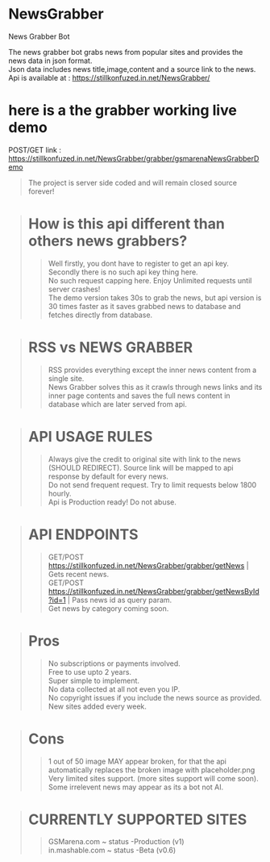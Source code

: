 # NewsGrabber
News Grabber Bot

The news grabber bot grabs news from popular sites and provides the news data in json format.  
Json data includes news title,image,content and a source link to the news.  
Api is available at : https://stillkonfuzed.in.net/NewsGrabber/

# here is a the grabber working live demo  
POST/GET link : https://stillkonfuzed.in.net/NewsGrabber/grabber/gsmarenaNewsGrabberDemo

>The project is server side coded and will remain closed source forever!

># How is this api different than others news grabbers?  
>>Well firstly, you dont have to register to get an api key.  
>>Secondly there is no such api key thing here.  
>>No such request capping here. Enjoy Unlimited requests until server crashes!  
>>The demo version takes 30s to grab the news, but api version is 30 times faster as it saves grabbed news to database and fetches directly from database.

># RSS vs NEWS GRABBER
>>RSS provides everything except the inner news content from a single site.  
>>News Grabber solves this as it crawls through news links and its inner page contents and saves the full news content in database which are later served from api.  

># API USAGE RULES  
>>Always give the credit to original site with link to the news (SHOULD REDIRECT). Source link will be mapped to api response by default for every news.  
>>Do not send frequent request. Try to limit requests below 1800 hourly.  
>>Api is Production ready! Do not abuse.  

># API ENDPOINTS
>> GET/POST https://stillkonfuzed.in.net/NewsGrabber/grabber/getNews | Gets recent news.  
>> GET/POST https://stillkonfuzed.in.net/NewsGrabber/grabber/getNewsById?id=1 | Pass  news id as query param.  
>> Get news by category coming soon.

># Pros  
>>No subscriptions or payments involved.  
>>Free to use upto 2 years.  
>>Super simple to implement.  
>>No data collected at all not even you IP.   
>>No copyright issues if you include the news source as provided.  
>>New sites added every week.  

># Cons  
>>1 out of 50 image MAY appear broken, for that the api automatically replaces the broken image with placeholder.png  
>>Very limited sites support. (more sites support will come soon).  
>>Some irrelevent news may appear as its a bot not AI.  

># CURRENTLY SUPPORTED SITES  
>>GSMarena.com ~ status -Production (v1)  
>>in.mashable.com ~ status -Beta (v0.6)  
